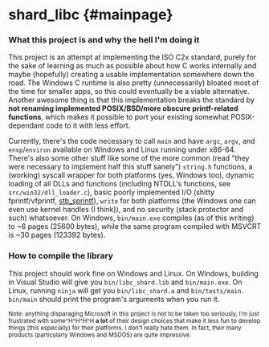 shard_libc                                                 {#mainpage}
==========

### What this project is and why the hell I'm doing it
This project is an attempt at implementing the ISO C2x standard, purely for the sake of learning as much as possible about how C works internally and maybe (hopefully) creating a usable implementation somewhere down the road. The Windows C runtime is also pretty (unnecessarily) bloated most of the time for smaller apps, so this could eventually be a viable alternative. Another awesome thing is that this implementation breaks the standard by __not renaming implemented POSIX/BSD/more obscure printf-related functions__, which makes it possible to port your existing somewhat POSIX-dependant code to it with less effort.

Currently, there's the code necessary to call `main` and have `argc`, `argv`, and `envp`/`environ` available on Windows and Linux running under x86-64. There's also some other stuff like some of the more common (read "they were necessary to implement half this stuff sanely") `string.h` functions, a (working) syscall wrapper for both platforms (yes, Windows too), dynamic loading of all DLLs and functions (including NTDLL's functions, see `src/win32/dll_loader.c`), basic poorly implemented I/O (shitty fprintf/vfprintf, [stb_sprintf](https://github.com/nothings/stb/blob/master/stb_sprintf.h)), `write` for both platforms (the Windows one can even use kernel handles (I think)), and no security (stack protector and such) whatsoever. On Windows, `bin/main.exe` compiles (as of this writing) to ~6 pages (25600 bytes), while the same program compiled with MSVCRT is ~30 pages (123392 bytes).

### How to compile the library
This project should work fine on Windows and Linux. On Windows, building in Visual Studio will give you `bin/libc_shard.lib` and `bin/main.exe`. On Linux, running `ninja` will get you `bin/libc_shard.a` and `bin/tests/main`. `bin/main` should print the program's arguments when you run it.

<sub>Note: anything disparaging Microsoft in this project is not to be taken too seriously, I'm just frustrated with some^H^H^H^H __a lot__ of their design choices that make it less fun to develop things (this especially) for their platforms. I don't really hate them. In fact, their many products (particularly Windows and MSDOS) are quite impressive.</sub>
